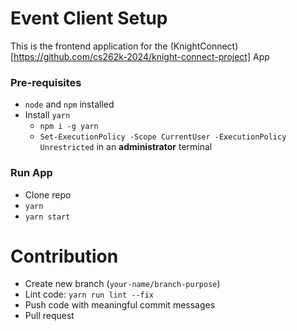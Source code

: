 # Event Client Setup
This is the frontend application for the (KnightConnect)[https://github.com/cs262k-2024/knight-connect-project] App

### Pre-requisites

-   `node` and `npm` installed
-   Install `yarn`
    -   `npm i -g yarn`
    -   `Set-ExecutionPolicy -Scope CurrentUser -ExecutionPolicy Unrestricted` in an **administrator** terminal

### Run App

-   Clone repo
-   `yarn`
-   `yarn start`

# Contribution

-   Create new branch (`your-name/branch-purpose`)
-   Lint code: `yarn run lint --fix`
-   Push code with meaningful commit messages
-   Pull request
